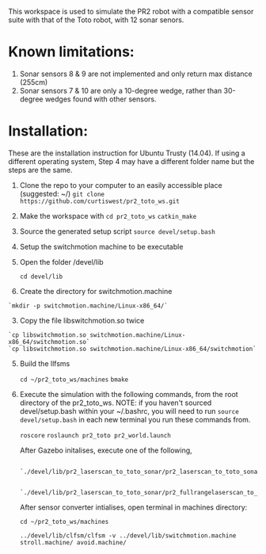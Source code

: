 This workspace is used to simulate the PR2 robot with a compatible sensor suite with that of the Toto robot, with 12 sonar senors.

# Known limitations:
1. Sonar sensors 8 & 9 are not implemented and only return max distance (255cm)
2. Sonar sensors 7 & 10 are only a 10-degree wedge, rather than 30-degree wedges found with other sensors.
 
# Installation:
These are the installation instruction for Ubuntu Trusty (14.04). If using a different operating system, Step 4 may have a different folder name but the steps are the same.

1. Clone the repo to your computer to an easily accessible place (suggested: ~/)
	`git clone https://github.com/curtiswest/pr2_toto_ws.git`
2. Make the workspace with
	`cd pr2_toto_ws`
	`catkin_make`
3. Source the generated setup script 
	`source devel/setup.bash`
4. Setup the switchmotion machine to be executable
  1. Open the folder /devel/lib 

    	`cd devel/lib`
  2. Create the directory for switchmotion.machine

	`mkdir -p switchmotion.machine/Linux-x86_64/`
  3. Copy the file libswitchmotion.so twice

	`cp libswitchmotion.so switchmotion.machine/Linux-x86_64/switchmotion.so`
	`cp libswitchmotion.so switchmotion.machine/Linux-x86_64/switchmotion`
5. Build the llfsms

	`cd ~/pr2_toto_ws/machines`
	`bmake`
6. Execute the simulation with the following commands, from the root directory of the pr2_toto_ws.
	NOTE: if you haven't sourced devel/setup.bash within your ~/.bashrc, you will need to run
	`source devel/setup.bash` in each new terminal you run these commands from.

	`roscore`
	`roslaunch pr2_toto pr2_world.launch`

	After Gazebo initalises, execute one of the following, 

		`./devel/lib/pr2_laserscan_to_toto_sonar/pr2_laserscan_to_toto_sonar_node` 

		`./devel/lib/pr2_laserscan_to_toto_sonar/pr2_fullrangelaserscan_to_toto_sonar_node` 

	After sensor converter intialises, open terminal in machines directory:

	`cd ~/pr2_toto_ws/machines`

	`../devel/lib/clfsm/clfsm -v ../devel/lib/switchmotion.machine stroll.machine/ avoid.machine/`
